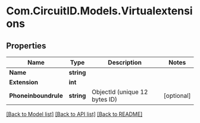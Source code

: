 
# Com.CircuitID.Models.Virtualextensions

## Properties

Name | Type | Description | Notes
------------ | ------------- | ------------- | -------------
**Name** | **string** |  | 
**Extension** | **int** |  | 
**Phoneinboundrule** | **string** | ObjectId (unique 12 bytes ID) | [optional] 

[[Back to Model list]](../README.md#documentation-for-models)
[[Back to API list]](../README.md#documentation-for-api-endpoints)
[[Back to README]](../README.md)

